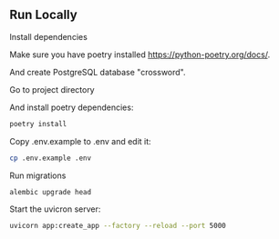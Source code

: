 
## Run Locally

Install dependencies

Make sure you have poetry installed https://python-poetry.org/docs/.

And create PostgreSQL database "crossword".

Go to project directory

And install poetry dependencies:
```bash
poetry install
```

Copy .env.example to .env and edit it:
```bash
cp .env.example .env
```

Run migrations
```bash
alembic upgrade head
```

Start the uvicron server:
```bash
uvicorn app:create_app --factory --reload --port 5000
```
